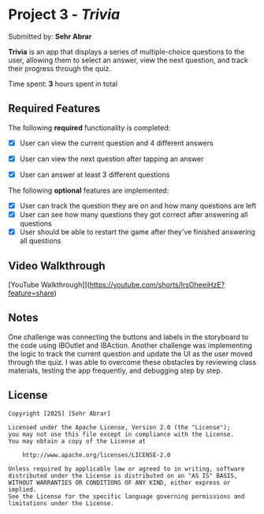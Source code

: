 # Project 3 - *Trivia*

Submitted by: **Sehr Abrar**

**Trivia** is an app that displays a series of multiple-choice questions to the user, allowing them to select an answer, view the next question, and track their progress through the quiz.

Time spent: **3** hours spent in total

## Required Features

The following **required** functionality is completed:

- [x] User can view the current question and 4 different answers
- [x] User can view the next question after tapping an answer
- [x] User can answer at least 3 different questions


The following **optional** features are implemented:

- [x] User can track the question they are on and how many questions are left
- [x] User can see how many questions they got correct after answering all questions
- [x] User should be able to restart the game after they've finished answering all questions

## Video Walkthrough

[YouTube Walkthrough]](https://youtube.com/shorts/lrsOheeiHzE?feature=share)

## Notes

One challenge was connecting the buttons and labels in the storyboard to the code using IBOutlet and IBAction. Another challenge was implementing the logic to track the current question and update the UI as the user moved through the quiz. I was able to overcome these obstacles by reviewing class materials, testing the app frequently, and debugging step by step.

## License

    Copyright [2025] [Sehr Abrar]

    Licensed under the Apache License, Version 2.0 (the "License");
    you may not use this file except in compliance with the License.
    You may obtain a copy of the License at

        http://www.apache.org/licenses/LICENSE-2.0

    Unless required by applicable law or agreed to in writing, software
    distributed under the License is distributed on an "AS IS" BASIS,
    WITHOUT WARRANTIES OR CONDITIONS OF ANY KIND, either express or implied.
    See the License for the specific language governing permissions and
    limitations under the License.
